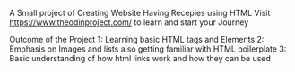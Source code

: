 A Small project of Creating Website Having Recepies using HTML
Visit https://www.theodinproject.com/ to learn and start your Journey

Outcome of the Project
1: Learning basic HTML tags and Elements
2: Emphasis on Images and lists also getting familiar with HTML boilerplate
3: Basic understanding of how html links work and how they can be used
